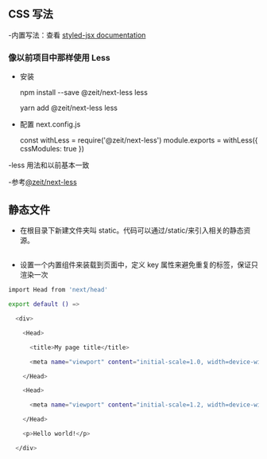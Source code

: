 ## CSS 写法

-内置写法：查看 <a href="https://www.npmjs.com/package/styled-jsx">styled-jsx documentation</a>

### 像以前项目中那样使用 Less

- 安装

  npm install --save @zeit/next-less less

  yarn add @zeit/next-less less

- 配置 next.config.js

  const withLess = require('@zeit/next-less')
  module.exports = withLess({
  cssModules: true
  })

-less 用法和以前基本一致

-参考<a href="https://github.com/zeit/next-plugins/tree/master/packages/next-less" target="_blank" rel="nofollow">@zeit/next-less</a>

## 静态文件

- 在根目录下新建文件夹叫 static。代码可以通过/static/来引入相关的静态资源。

## <head>

- 设置一个内置组件来装载<head>到页面中，定义 key 属性来避免重复的<head>标签，保证<head>只渲染一次

```bash
import Head from 'next/head'

export default () =>

  <div>

    <Head>

      <title>My page title</title>

      <meta name="viewport" content="initial-scale=1.0, width=device-width" key="viewport" />

    </Head>

    <Head>

      <meta name="viewport" content="initial-scale=1.2, width=device-width" key="viewport" />

    </Head>

    <p>Hello world!</p>

  </div>
```
